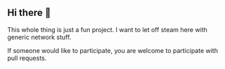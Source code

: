 ## Hi there 👋
This whole thing is just a fun project. I want to let off steam here with generic network stuff.

If someone would like to participate, you are welcome to participate with pull requests.
